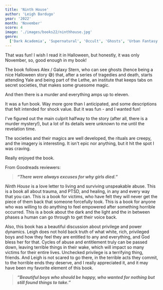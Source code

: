 ```yaml
---
title: 'Ninth House'
author: 'Leigh Bardugo'
year: '2022'
month: 'November'
score: 4
image: './images/books22/ninthhouse.jpg'
genre:
  ['Dark Academia', 'Supernatural', 'Occult', 'Ghosts', 'Urban Fantasy', 'Adult', 'Dark', 'Mystery']
---
```


That was fun! I wish I read it in Halloween, but honestly, it was only November, so, good enough in my book!

The book follows Alex / Galaxy Stern, who can see ghosts (hence being a nice Halloween story 😅) that, after a series of tragedies and death, starts attending Yale and being part of the Lethe, an institute that keeps tabs on secret societies, that makes some gruesome magic.

And then there is a murder and everything amps up to eleven.

It was a fun book. Way more gore than I anticipated, and some descriptions that felt intended for shock value. But it was fun - and I wanted fun!

I've figured out the main culprit halfway to the story (after all, there is a murder mystery!), but a lot of its details were unknown to me until the revelation time.

The societies and their magics are well developed, the rituals are creepy, and the imagery is interesting. It isn't epic nor anything, but it hit the spot I was craving.

Really enjoyed the book.

From Goodreads reviewers:

> **_“There were always excuses for why girls died.”_**

_Ninth House_ is a love letter to living and surviving unspeakable abuse. This is a book all about trauma, and PTSD, and healing, in any and every way that you can. This is a book for victims, who have felt they will never get the piece of them back that someone forcefully took. This is a book for anyone who was willing to do anything to feel empowered after something horrible occurred. This is a book about the dark and the light and the in between phases a human can go through to get their voice back.

Also, this book has a beautiful discussion about privilege and power dynamics. Leigh does not hold back truth of what white, rich, privileged boys and how they feel they are entitled to any and everything, and God bless her for that. Cycles of abuse and entitlement truly can be passed down, leaving terrible things in their wake, which will impact so many victims for their entire lives. Unchecked privilege is a terrifying thing, friends. And Leigh is not scared to go there, in the terrible acts they commit, to the horrible ends they deserve, and I really appreciated it, and it may have been my favorite element of this book.

> **_“Beautiful boys who should be happy, who wanted for nothing but still found things to take.”_**
